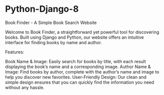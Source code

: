 # Python-Django-8
Book Finder - A Simple Book Search Website

Welcome to Book Finder, a straightforward yet powerful tool for discovering books. Built using Django and Python, our website offers an intuitive interface for finding books by name and author.

Features:

Book Name & Image: Easily search for books by title, with each result displaying the book’s name and a corresponding image.
Author Name & Image: Find books by author, complete with the author’s name and image to help you discover new favorites.
User-Friendly Design: Our clean and simple design ensures that you can quickly find the information you need without any hassle.
